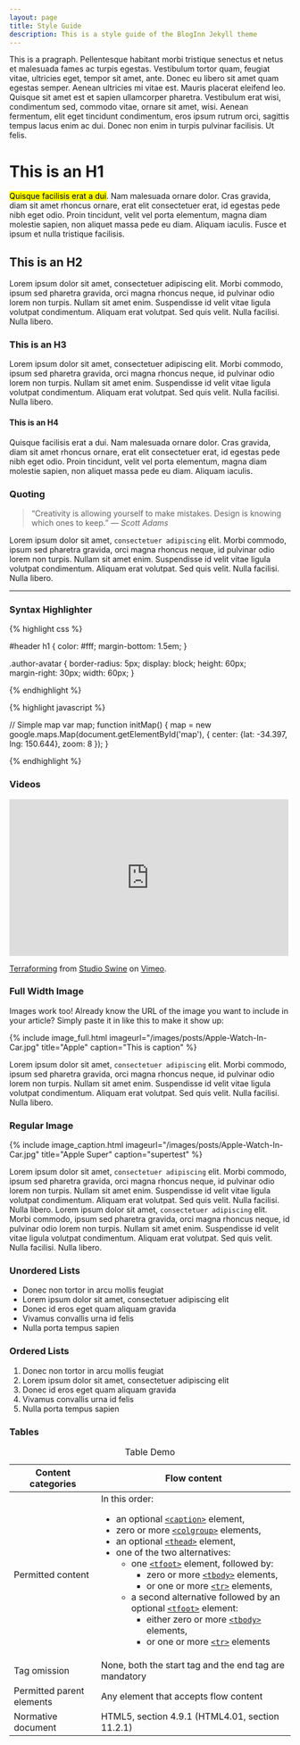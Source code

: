 ```yaml
---
layout: page
title: Style Guide
description: This is a style guide of the BlogInn Jekyll theme
---
```


This is a pragraph. Pellentesque habitant morbi tristique senectus et netus et malesuada fames ac turpis egestas. Vestibulum tortor quam, feugiat vitae, ultricies eget, tempor sit amet, ante. Donec eu libero sit amet quam egestas semper. Aenean ultricies mi vitae est. Mauris placerat eleifend leo. Quisque sit amet est et sapien ullamcorper pharetra. Vestibulum erat wisi, condimentum sed, commodo vitae, ornare sit amet, wisi. Aenean fermentum, elit eget tincidunt condimentum, eros ipsum rutrum orci, sagittis tempus lacus enim ac dui. Donec non enim in turpis pulvinar facilisis. Ut felis.

# This is an H1

<mark>Quisque facilisis erat a dui</mark>. Nam malesuada ornare dolor. Cras gravida, diam sit amet rhoncus ornare, erat elit consectetuer erat, id egestas pede nibh eget odio. Proin tincidunt, velit vel porta elementum, magna diam molestie sapien, non aliquet massa pede eu diam. Aliquam iaculis. Fusce et ipsum et nulla tristique facilisis.

## This is an H2

Lorem ipsum dolor sit amet, consectetuer adipiscing elit. Morbi commodo, ipsum sed pharetra gravida, orci magna rhoncus neque, id pulvinar odio lorem non turpis. Nullam sit amet enim. Suspendisse id velit vitae ligula volutpat condimentum. Aliquam erat volutpat. Sed quis velit. Nulla facilisi. Nulla libero.

### This is an H3

Lorem ipsum dolor sit amet, consectetuer adipiscing elit. Morbi commodo, ipsum sed pharetra gravida, orci magna rhoncus neque, id pulvinar odio lorem non turpis. Nullam sit amet enim. Suspendisse id velit vitae ligula volutpat condimentum. Aliquam erat volutpat. Sed quis velit. Nulla facilisi. Nulla libero.

#### This is an H4

Quisque facilisis erat a dui. Nam malesuada ornare dolor. Cras gravida, diam sit amet rhoncus ornare, erat elit consectetuer erat, id egestas pede nibh eget odio. Proin tincidunt, velit vel porta elementum, magna diam molestie sapien, non aliquet massa pede eu diam. Aliquam iaculis.

### Quoting

>“Creativity is allowing yourself to make mistakes. Design is knowing which ones to keep.” <cite>― Scott Adams</cite>

Lorem ipsum dolor sit amet, `consectetuer adipiscing` elit. Morbi commodo, ipsum sed pharetra gravida, orci magna rhoncus neque, id pulvinar odio lorem non turpis. Nullam sit amet enim. Suspendisse id velit vitae ligula volutpat condimentum. Aliquam erat volutpat. Sed quis velit. Nulla facilisi. Nulla libero.

<hr />

### Syntax Highlighter

{% highlight css %}

#header h1 { 
    color: #fff;
    margin-bottom: 1.5em; 
}

.author-avatar {
    border-radius: 5px;
    display: block;
    height: 60px;   
    margin-right: 30px;
    width: 60px;
}

{% endhighlight %}

{% highlight javascript %}

// Simple map
var map;
function initMap() {
    map = new google.maps.Map(document.getElementById('map'), {
        center: {lat: -34.397, lng: 150.644},
        zoom: 8
    });
}

{% endhighlight %}

### Videos

<iframe src="https://player.vimeo.com/video/153339497?byline=0" width="500" height="281" frameborder="0" webkitallowfullscreen mozallowfullscreen allowfullscreen></iframe> <p><a href="https://vimeo.com/153339497">Terraforming</a> from <a href="https://vimeo.com/studioswine">Studio Swine</a> on <a href="https://vimeo.com">Vimeo</a>.</p>

### Full Width Image

Images work too! Already know the URL of the image you want to include in your article? Simply paste it in like this to make it show up:

{% include image_full.html imageurl="/images/posts/Apple-Watch-In-Car.jpg" title="Apple" caption="This is caption" %}

Lorem ipsum dolor sit amet, `consectetuer adipiscing` elit. Morbi commodo, ipsum sed pharetra gravida, orci magna rhoncus neque, id pulvinar odio lorem non turpis. Nullam sit amet enim. Suspendisse id velit vitae ligula volutpat condimentum. Aliquam erat volutpat. Sed quis velit. Nulla facilisi. Nulla libero.

### Regular Image

{% include image_caption.html imageurl="/images/posts/Apple-Watch-In-Car.jpg" title="Apple Super" caption="supertest" %}

Lorem ipsum dolor sit amet, `consectetuer adipiscing` elit. Morbi commodo, ipsum sed pharetra gravida, orci magna rhoncus neque, id pulvinar odio lorem non turpis. Nullam sit amet enim. Suspendisse id velit vitae ligula volutpat condimentum. Aliquam erat volutpat. Sed quis velit. Nulla facilisi. Nulla libero. Lorem ipsum dolor sit amet, `consectetuer adipiscing` elit. Morbi commodo, ipsum sed pharetra gravida, orci magna rhoncus neque, id pulvinar odio lorem non turpis. Nullam sit amet enim. Suspendisse id velit vitae ligula volutpat condimentum. Aliquam erat volutpat. Sed quis velit. Nulla facilisi. Nulla libero.

### Unordered Lists

+ Donec non tortor in arcu mollis feugiat
+ Lorem ipsum dolor sit amet, consectetuer adipiscing elit
+ Donec id eros eget quam aliquam gravida
+ Vivamus convallis urna id felis
+ Nulla porta tempus sapien

### Ordered Lists

1. Donec non tortor in arcu mollis feugiat
2. Lorem ipsum dolor sit amet, consectetuer adipiscing elit
3. Donec id eros eget quam aliquam gravida
4. Vivamus convallis urna id felis
5. Nulla porta tempus sapien

### Tables

<table>
    <caption>Table Demo</caption>
    <thead>
        <tr>
            <th>Content categories</th>
            <th>Flow content</th>
        </tr>
    </thead>
    <tbody>
        <tr>
            <td>Permitted content</td>
            <td>
                In this order:
                <ul>
                    <li>an optional <a href="https://developer.mozilla.org/en-US/docs/Web/HTML/Element/caption"><code>&lt;caption&gt;</code></a> element,</li>
                    <li>zero or more <a href="https://developer.mozilla.org/en-US/docs/Web/HTML/Element/colgroup"><code>&lt;colgroup&gt;</code></a> elements,</li>
                    <li>an optional <a href="https://developer.mozilla.org/en-US/docs/Web/HTML/Element/thead"><code>&lt;thead&gt;</code></a> element,</li>
                    <li>one of the two alternatives:
                        <ul>
                            <li>one <a href="https://developer.mozilla.org/en-US/docs/Web/HTML/Element/tfoot"><code>&lt;tfoot&gt;</code></a> element, followed by:
                                <ul>
                                    <li>zero or more <a href="https://developer.mozilla.org/en-US/docs/Web/HTML/Element/tbody"><code>&lt;tbody&gt;</code></a> elements,</li>
                                    <li>or one or more <a href="https://developer.mozilla.org/en-US/docs/Web/HTML/Element/tr"><code>&lt;tr&gt;</code></a> elements,</li>
                                </ul>
                            </li>
                            <li>a second alternative followed by an optional <a href="https://developer.mozilla.org/en-US/docs/Web/HTML/Element/tfoot"><code>&lt;tfoot&gt;</code></a> element:
                                <ul>
                                    <li>either zero or more <a href="https://developer.mozilla.org/en-US/docs/Web/HTML/Element/tbody"><code>&lt;tbody&gt;</code></a> elements,</li>
                                    <li>or one or more <a href="https://developer.mozilla.org/en-US/docs/Web/HTML/Element/tr"><code>&lt;tr&gt;</code></a> elements</li>
                                </ul>
                            </li>
                        </ul>
                    </li>
                </ul>
            </td>
        </tr>
        <tr>
            <td>Tag omission</td>
            <td>None, both the <span title="syntax-start-tag">start tag</span> and the <span title="syntax-end-tag">end tag</span> are mandatory</td>
        </tr>
        <tr>
            <td>Permitted parent elements</td>
            <td>Any element that accepts flow content</td>
        </tr>
        <tr>
            <td>Normative document</td>
            <td>HTML5, section 4.9.1 (HTML4.01, section 11.2.1)</td>
        </tr>
    </tbody>
</table>
